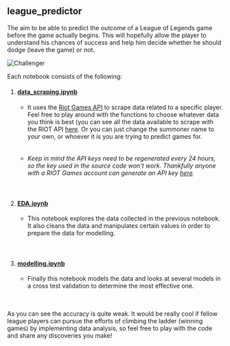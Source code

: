 ## league_predictor

The aim to be able to predict the outcome of a League of Legends game before the game actually begins. This will hopefully allow the player to understand his chances of success and help him decide whether he should dodge (leave the game) or not.


![Challenger](https://i2.wp.com/i.pinimg.com/originals/90/8f/95/908f95127caf7f739877f9f555807361.png)

Each notebook consists of the following:

1. #### [data_scraping.ipynb](https://github.com/BigJonP/league_predictor/blob/main/data_scraping.ipynb)
    * It uses the [Riot Games API](https://developer.riotgames.com/) to scrape data related to a specific player. Feel free to play around with the functions to choose whatever data you think is best (you can see all the data available to scrape with the RIOT API [here](https://developer.riotgames.com/apis#match-v4). Or you can just change the summoner name to your own, or whoever it is you are trying to predict games for.
   <br /> 
   <br /> 
    * *Keep in mind the API keys need to be regenerated every 24 hours, so the key used in the source code won't work. Thankfully anyone with a RIOT Games account can generate an API key [here](https://developer.riotgames.com/app-type).*
   <br /> 
   <br /> 
2. #### [EDA.ipynb](https://github.com/BigJonP/league_predictor/blob/main/EDA.ipynb)
    * This notebook explores the data collected in the previous notebook. It also cleans the data and manipulates certain values in order to prepare the data for modelling. 
   <br />  
   <br /> 
3. #### [modelling.ipynb](https://github.com/BigJonP/league_predictor/blob/main/modelling.ipynb)
    * Finally this notebook models the data and looks at several models in a cross test validation to determine the most effective one. 
    
   <br /> 
   <br /> 
   

As you can see the accuracy is quite weak. It would be really cool if fellow league players can pursue the efforts of climbing the ladder (winning games) by implementing data analysis, so feel free to play with the code and share any discoveries you make!
